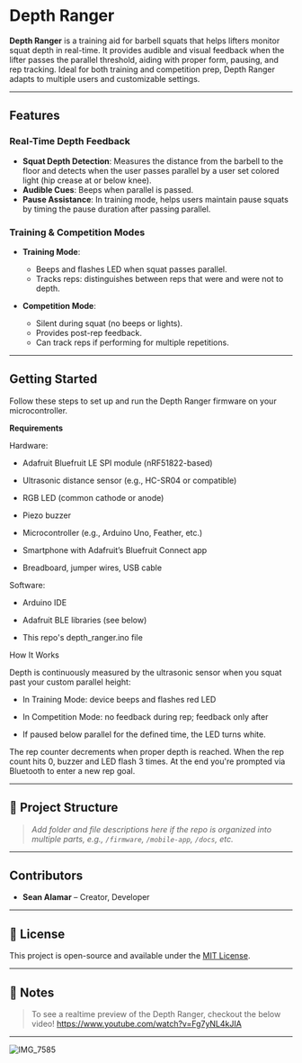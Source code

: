 # Depth Ranger

**Depth Ranger** is a training aid for barbell squats that helps lifters monitor squat depth in real-time. It provides audible and visual feedback when the lifter passes the parallel threshold, aiding with proper form, pausing, and rep tracking. Ideal for both training and competition prep, Depth Ranger adapts to multiple users and customizable settings.

---

## Features

### Real-Time Depth Feedback
- **Squat Depth Detection**: Measures the distance from the barbell to the floor and detects when the user passes parallel by a user set colored light (hip crease at or below knee).
- **Audible Cues**: Beeps when parallel is passed.
- **Pause Assistance**: In training mode, helps users maintain pause squats by timing the pause duration after passing parallel.

### Training & Competition Modes
- **Training Mode**:
  - Beeps and flashes LED when squat passes parallel.
  - Tracks reps: distinguishes between reps that were and were not to depth.

- **Competition Mode**:
  - Silent during squat (no beeps or lights).
  - Provides post-rep feedback.
  - Can track reps if performing for multiple repetitions.

---

## Getting Started

Follow these steps to set up and run the Depth Ranger firmware on your microcontroller.

**Requirements**

Hardware:
- Adafruit Bluefruit LE SPI module (nRF51822-based)

- Ultrasonic distance sensor (e.g., HC-SR04 or compatible)

- RGB LED (common cathode or anode)

- Piezo buzzer

- Microcontroller (e.g., Arduino Uno, Feather, etc.)

- Smartphone with Adafruit’s Bluefruit Connect app

- Breadboard, jumper wires, USB cable

Software:
- Arduino IDE

- Adafruit BLE libraries (see below)

- This repo's depth_ranger.ino file

How It Works

Depth is continuously measured by the ultrasonic sensor when you squat past your custom parallel height: 

- In Training Mode: device beeps and flashes red LED

- In Competition Mode: no feedback during rep; feedback only after

- If paused below parallel for the defined time, the LED turns white.

The rep counter decrements when proper depth is reached. When the rep count hits 0, buzzer and LED flash 3 times. At the end you're prompted via Bluetooth to enter a new rep goal.

---

## 📂 Project Structure

> _Add folder and file descriptions here if the repo is organized into multiple parts, e.g., `/firmware`, `/mobile-app`, `/docs`, etc._

---

## Contributors

- **Sean Alamar** – Creator, Developer

---

## 📄 License

This project is open-source and available under the [MIT License](LICENSE).

---

## 📝 Notes

> To see a realtime preview of the Depth Ranger, checkout the below video!
> https://www.youtube.com/watch?v=Fg7yNL4kJIA

---

![IMG_7585](https://github.com/user-attachments/assets/8faea70c-b6f4-4a86-a4a4-7b605dd5569d)

